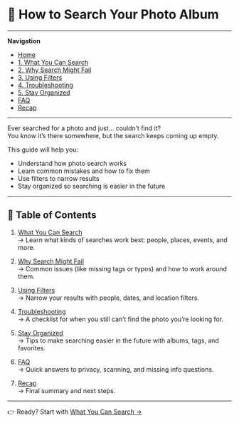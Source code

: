 # 📸 How to Search Your Photo Album

---
**Navigation**
- [Home](index.md)
- [1. What You Can Search](what-you-can-search.md)
- [2. Why Search Might Fail](why-search-fails.md)
- [3. Using Filters](filters.md)
- [4. Troubleshooting](troubleshooting.md)
- [5. Stay Organized](stay-organized.md)
- [FAQ](faq.md)
- [Recap](recap.md)
---

Ever searched for a photo and just… couldn’t find it?  
You *know* it’s there somewhere, but the search keeps coming up empty.  

This guide will help you:
- Understand how photo search works  
- Learn common mistakes and how to fix them  
- Use filters to narrow results  
- Stay organized so searching is easier in the future  

---

## 📖 Table of Contents

1. [What You Can Search](what-you-can-search.md)  
   → Learn what kinds of searches work best: people, places, events, and more.  

2. [Why Search Might Fail](why-search-fails.md)  
   → Common issues (like missing tags or typos) and how to work around them.  

3. [Using Filters](filters.md)  
   → Narrow your results with people, dates, and location filters.  

4. [Troubleshooting](troubleshooting.md)  
   → A checklist for when you still can’t find the photo you’re looking for.  

5. [Stay Organized](stay-organized.md)  
   → Tips to make searching easier in the future with albums, tags, and favorites.  

6. [FAQ](faq.md)  
   → Quick answers to privacy, scanning, and missing info questions.  

7. [Recap](recap.md)  
   → Final summary and next steps.  

---

👉 Ready? Start with [What You Can Search →](what-you-can-search.md)
